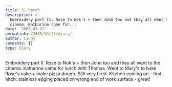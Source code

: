 ```yaml
---
title: 31 March
description: >-
  Embroidery part II. Rose to Nok's + then John too and they all went to the
  cinema. Katharine came for...
date: '2005-03-31'
permalink: /2005/03/31/diary/
author: Cindy
comments: []
type: Diary
---
```


Embroidery part II. Rose to Nok's + then John too and they all went to the cinema. Katharine came for lunch with Thomas. Went to Mary's to bake Rose's cake + make pizza dough. Still very tired. Kitchen coming on - first hitch: stainless edging placed on wrong end of work surface - great!
